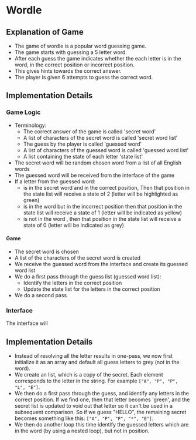 # Wordle
## Explanation of Game
- The game of wordle is a popular word guessing game. 
- The game starts with guessing a 5 letter word.
- After each guess the game indicates whether the each letter is in the word, in the correct position or incorrect position.
- This gives hints towards the correct answer.
- The player is given 6 attempts to guess the correct word.

## Implementation Details
### Game Logic
- Terminology:
	- The correct answer of the game is called 'secret word'
	- A list of characters of the secret word is called 'secret word list'
	- The guess by the player is called 'guessed word'
	- A list of characters of the guessed word is called 'guessed word list'
	- A list containing the state of each letter 'state list'
- The secret word will be random chosen word from a list of all English words
- The guessed word will be received from the interface of the game
- If a letter from the guessed word:
	- is in the secret word and in the correct position, Then that position in the state list will receive a state of 2 (letter will be highlighted as green)
	- is in the word but in the incorrect position then that position in the state list will receive a state of 1 (letter will be indicated as yellow)
	- is not in the word , then that position in the state list will receive a state of 0 (letter will be indicated as grey)      

#### Game
- The secret word is chosen
- A list of the characters of the secret word is created
- We receive the guessed word from the interface and create its guessed word list
- We do a first pass through the guess list (guessed word list): 
	- Identify the letters in the correct position
	- Update the state list for the letters in the correct position
- We do a second pass 
### Interface
The interface will


## Implementation Details
-   Instead of resolving all the letter results in one-pass, we now first initialize it as an array and default all guess letters to grey (not in the word).
-   We create an list, which is a copy of the secret. Each element corresponds to the letter in the string. For example `["A", "P", "P", "L", "E"]`.
-   We then do a first pass through the guess, and identify any letters in the correct position. If we find one, then that letter becomes 'green', and the secret list is updated to void out that letter so it can't be used in a subsequent comparison. So if we guess "HELLO", the remaining secret becomes something like this: `["A", "P", "P", "*", "E"]`.
-   We then do another loop this time identify the guessed letters which are in the word (by using a nested loop), but not in position.
